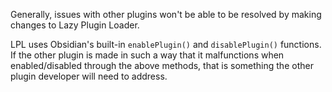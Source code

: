 Generally, issues with other plugins won't be able to be resolved by making changes to Lazy Plugin Loader.

LPL uses Obsidian's built-in `enablePlugin()` and `disablePlugin()` functions. If the other plugin is made in such a way that it malfunctions when enabled/disabled through the above methods, that is something the other plugin developer will need to address. 
